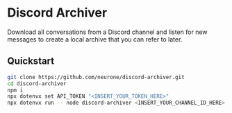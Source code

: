 # Discord Archiver
Download all conversations from a Discord channel and listen for new messages to create a local archive that you can refer to later.

## Quickstart

```sh
git clone https://github.com/neurone/discord-archiver.git
cd discord-archiver
npm i
npx dotenvx set API_TOKEN "<INSERT_YOUR_TOKEN_HERE>"
npx dotenvx run -- node discord-archiver <INSERT_YOUR_CHANNEL_ID_HERE>
```

